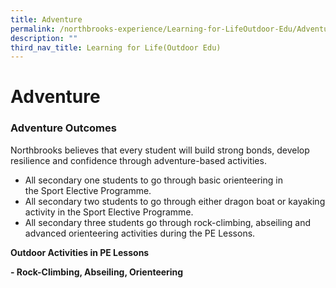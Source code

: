 ```yaml
---
title: Adventure
permalink: /northbrooks-experience/Learning-for-LifeOutdoor-Edu/Adventure/permalink/
description: ""
third_nav_title: Learning for Life(Outdoor Edu)
---
```

Adventure
=========

### Adventure Outcomes

Northbrooks believes that every student will build strong bonds, develop resilience and confidence through adventure-based activities.

*   All secondary one students to go through basic orienteering in the Sport Elective Programme.
*   All secondary two students to go through either dragon boat or kayaking activity in the Sport Elective Programme.
*   All secondary three students go through rock-climbing, abseiling and advanced orienteering activities during the PE Lessons.

**Outdoor Activities in PE Lessons**

**\- Rock-Climbing, Abseiling, Orienteering**